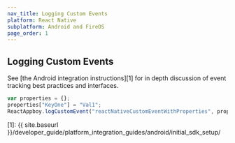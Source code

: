 ```yaml
---
nav_title: Logging Custom Events
platform: React Native
subplatform: Android and FireOS
page_order: 1
---
```

## Logging Custom Events

See [the Android integration instructions][1] for in depth discussion of event tracking best practices and interfaces.

```javascript
var properties = {};
properties["KeyOne"] = "Val1";
ReactAppboy.logCustomEvent("reactNativeCustomEventWithProperties", properties);
```

[1]: {{ site.baseurl }}/developer_guide/platform_integration_guides/android/initial_sdk_setup/
